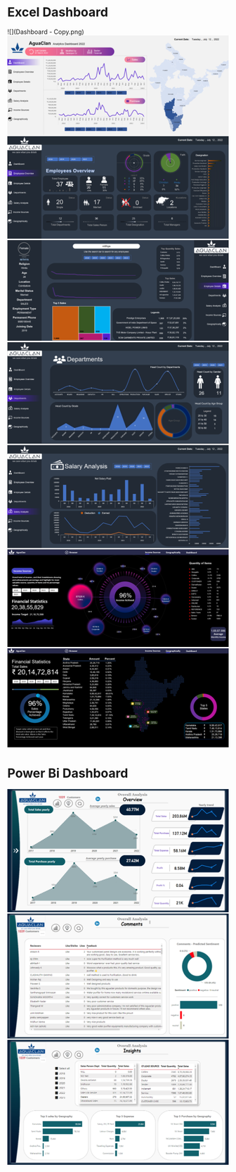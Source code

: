 # Excel Dashboard

![](Dashboard - Copy.png)
![](Dashboard.png)
![](Employees_overview.png)
![](Employees_details.png)
![](Departments.png)
![](Salary_analysis.png)
![](Income_sources.png)
![](Geographically.png)

# Power Bi Dashboard

![](power_bi_dashboard.png)
![](power_bi_comments.png)
![](power_bi_Insights.png)
